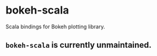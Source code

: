 # bokeh-scala

Scala bindings for Bokeh plotting library.

## `bokeh-scala` is currently unmaintained.
